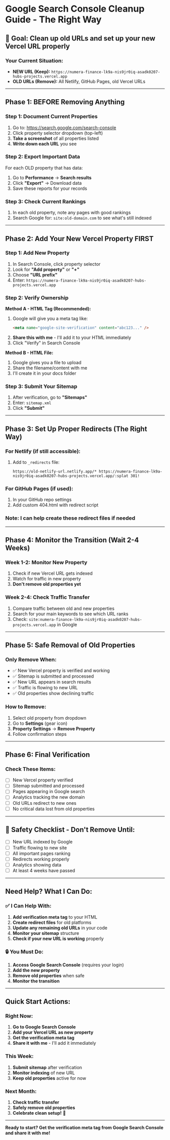 # Google Search Console Cleanup Guide - The Right Way

## 🎯 Goal: Clean up old URLs and set up your new Vercel URL properly

### **Your Current Situation:**
- **NEW URL (Keep):** `https://numera-finance-lk9a-nis9jr0iq-asadk0207-hubs-projects.vercel.app`
- **OLD URLs (Remove):** All Netlify, GitHub Pages, old Vercel URLs

---

## **Phase 1: BEFORE Removing Anything**

### **Step 1: Document Current Properties**
1. Go to: https://search.google.com/search-console
2. Click property selector dropdown (top-left)
3. **Take a screenshot** of all properties listed
4. **Write down each URL** you see

### **Step 2: Export Important Data**
For each OLD property that has data:
1. Go to **Performance** → **Search results**
2. Click **"Export"** → Download data
3. Save these reports for your records

### **Step 3: Check Current Rankings**
1. In each old property, note any pages with good rankings
2. Search Google for: `site:old-domain.com` to see what's still indexed

---

## **Phase 2: Add Your New Vercel Property FIRST**

### **Step 1: Add New Property**
1. In Search Console, click property selector
2. Look for **"Add property"** or **"+"**
3. Choose **"URL prefix"**
4. Enter: `https://numera-finance-lk9a-nis9jr0iq-asadk0207-hubs-projects.vercel.app`

### **Step 2: Verify Ownership**
**Method A - HTML Tag (Recommended):**
1. Google will give you a meta tag like:
   ```html
   <meta name="google-site-verification" content="abc123..." />
   ```
2. **Share this with me** - I'll add it to your HTML immediately
3. Click "Verify" in Search Console

**Method B - HTML File:**
1. Google gives you a file to upload
2. Share the filename/content with me
3. I'll create it in your docs folder

### **Step 3: Submit Your Sitemap**
1. After verification, go to **"Sitemaps"**
2. Enter: `sitemap.xml`
3. Click **"Submit"**

---

## **Phase 3: Set Up Proper Redirects (The Right Way)**

### **For Netlify (if still accessible):**
1. Add to `_redirects` file:
   ```
   https://old-netlify-url.netlify.app/* https://numera-finance-lk9a-nis9jr0iq-asadk0207-hubs-projects.vercel.app/:splat 301!
   ```

### **For GitHub Pages (if used):**
1. In your GitHub repo settings
2. Add custom 404.html with redirect script

### **Note:** I can help create these redirect files if needed

---

## **Phase 4: Monitor the Transition (Wait 2-4 Weeks)**

### **Week 1-2: Monitor New Property**
1. Check if new Vercel URL gets indexed
2. Watch for traffic in new property
3. **Don't remove old properties yet**

### **Week 2-4: Check Traffic Transfer**
1. Compare traffic between old and new properties
2. Search for your main keywords to see which URL ranks
3. Check: `site:numera-finance-lk9a-nis9jr0iq-asadk0207-hubs-projects.vercel.app` in Google

---

## **Phase 5: Safe Removal of Old Properties**

### **Only Remove When:**
- ✅ New Vercel property is verified and working
- ✅ Sitemap is submitted and processed
- ✅ New URL appears in search results
- ✅ Traffic is flowing to new URL
- ✅ Old properties show declining traffic

### **How to Remove:**
1. Select old property from dropdown
2. Go to **Settings** (gear icon)
3. **Property Settings** → **Remove Property**
4. Follow confirmation steps

---

## **Phase 6: Final Verification**

### **Check These Items:**
- [ ] New Vercel property verified
- [ ] Sitemap submitted and processed  
- [ ] Pages appearing in Google search
- [ ] Analytics tracking the new domain
- [ ] Old URLs redirect to new ones
- [ ] No critical data lost from old properties

---

## **🚨 Safety Checklist - Don't Remove Until:**

- [ ] New URL indexed by Google
- [ ] Traffic flowing to new site
- [ ] All important pages ranking
- [ ] Redirects working properly
- [ ] Analytics showing data
- [ ] At least 4 weeks have passed

---

## **Need Help? What I Can Do:**

### **✅ I Can Help With:**
1. **Add verification meta tag** to your HTML
2. **Create redirect files** for old platforms
3. **Update any remaining old URLs** in your code
4. **Monitor your sitemap** structure
5. **Check if your new URL is working** properly

### **🔒 You Must Do:**
1. **Access Google Search Console** (requires your login)
2. **Add the new property** 
3. **Remove old properties** when safe
4. **Monitor the transition**

---

## **Quick Start Actions:**

### **Right Now:**
1. **Go to Google Search Console**
2. **Add your Vercel URL as new property**
3. **Get the verification meta tag**
4. **Share it with me** - I'll add it immediately

### **This Week:**
1. **Submit sitemap** after verification
2. **Monitor indexing** of new URL
3. **Keep old properties** active for now

### **Next Month:**
1. **Check traffic transfer**
2. **Safely remove old properties**
3. **Celebrate clean setup!** 🎉

---

**Ready to start? Get the verification meta tag from Google Search Console and share it with me!**